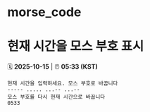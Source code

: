 # morse_code
# 현재 시간을 모스 부호 표시
<!-- MORSE_TIME_START -->
🗓️ **2025-10-15** | ⏰ **05:33 (KST)**

```
현재 시간을 입력하세요. 모스 부호로 바꿉니다
----- ..... ...-- ...--
모스 부호를 다시 현재 시간으로 바꿉니다
0533
```
<!-- MORSE_TIME_END -->
